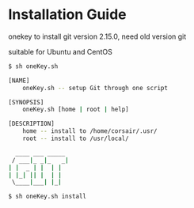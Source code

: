 # Installation Guide
onekey to install git version 2.15.0, need old version git

suitable for Ubuntu and CentOS

```bash
$ sh oneKey.sh

[NAME]
    oneKey.sh -- setup Git through one script

[SYNOPSIS]
    oneKey.sh [home | root | help]

[DESCRIPTION]
    home -- install to /home/corsair/.usr/
    root -- install to /usr/local/

  ____ ___ _____
 / ___|_ _|_   _|
| |  _ | |  | |
| |_| || |  | |
 \____|___| |_|

$ sh oneKey.sh install

```


